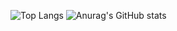 ![Top Langs](https://github-readme-stats.vercel.app/api/top-langs/?username=denisero21&hide=pascal,javascript,html,css,typescript,scss&theme=radical&layout=pie)
![Anurag's GitHub stats](https://github-readme-stats.vercel.app/api?username=denisero21&show_icons=true&theme=radical)

<!--
**denisero21/denisero21** is a ✨ _special_ ✨ repository because its `README.md` (this file) appears on your GitHub profile.

Here are some ideas to get you started:

- 🔭 I’m currently working on ...
- 🌱 I’m currently learning ...
- 👯 I’m looking to collaborate on ...
- 🤔 I’m looking for help with ...
- 💬 Ask me about ...
- 📫 How to reach me: ...
- 😄 Pronouns: ...
- ⚡ Fun fact: ...
-->
